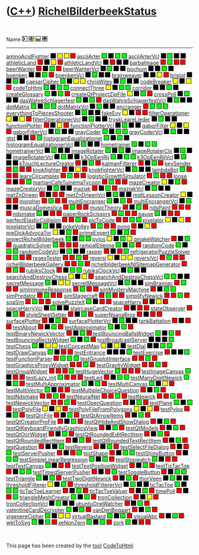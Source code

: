 



 

 

 

 

 

([C++](Cpp.md)) [RichelBilderbeekStatus](CppRichelBilderbeekStatus.md)
========================================================================

 

  Name                                                                               ![Console application](PicCl.png)   ![Desktop (Windows only) application](PicWindows.png)   ![Desktop application](PicDesktop.png)   ![Web application](PicWeb.png)
  ---------------------------------------------------------------------------------- ----------------------------------- ------------------------------------------------------- ---------------------------------------- --------------------------------
  [aminoAcidFighter](GameAminoAcidFighter.md)                                       ![](PicBlack.png)                   ![](PicYellow.png)                                      ![](PicYellow.png)                       ![](PicRed.png)
  [asciiArter](ToolAsciiArter.md)                                                   ![](PicGreen.png)                   ![](PicBlack.png)                                       ![](PicGreen.png)                        ![](PicGreen.png)
  [asciiArterVcl](ToolAsciiArterVcl.md)                                             ![](PicBlack.png)                   ![](PicGreen.png)                                       ![](PicBlack.png)                        ![](PicBlack.png)
  [athleticLand](GameAthleticLand.md)                                               ![](PicRed.png)                     ![](PicBlack.png)                                       ![](PicYellow.png)                       ![](PicRed.png)
  [athleticLandVcl](GameAthleticLandVcl.md)                                         ![](PicBlack.png)                   ![](PicRed.png)                                         ![](PicBlack.png)                        ![](PicBlack.png)
  [barbaImage](ToolBarbaImage.md)                                                   ![](PicRed.png)                     ![](PicGreen.png)                                       ![](PicRed.png)                          ![](PicRed.png)
  [beerWanter](GameBeerWanter.md)                                                   ![](PicRed.png)                     ![](PicBlack.png)                                       ![](PicGreen.png)                        ![](PicRed.png)
  [beerWanterVcl](GameBeerWanterVcl.md)                                             ![](PicBlack.png)                   ![](PicGreen.png)                                       ![](PicBlack.png)                        ![](PicBlack.png)
  [bochum](ProjectBochum.md)                                                        ![](PicBlack.png)                   ![](PicBlack.png)                                       ![](PicGreen.png)                        ![](PicBlack.png)
  [boenken](GameBoenken.md)                                                         ![](PicBlack.png)                   ![](PicBlack.png)                                       ![](PicGreen.png)                        ![](PicRed.png)
  [boenkenVcl](GameBoenkenVcl.md)                                                   ![](PicBlack.png)                   ![](PicGreen.png)                                       ![](PicBlack.png)                        ![](PicBlack.png)
  [brainweaver](ProjectBrainweaver.md)                                              ![](PicBlack.png)                   ![](PicBlack.png)                                       ![](PicYellow.png)                       ![](PicRed.png)
  [bristol](ProjectBristol.md)                                                      ![](PicBlack.png)                   ![](PicBlack.png)                                       ![](PicGreen.png)                        ![](PicBlack.png)
  [caesarCipher](ToolCaesarCipher.md)                                               ![](PicGreen.png)                   ![](PicBlack.png)                                       ![](PicYellow.png)                       ![](PicYellow.png)
  [chrisWiley](ProjectChrisWiley.md)                                                ![](PicBlack.png)                   ![](PicGreen.png)                                       ![](PicBlack.png)                        ![](PicBlack.png)
  [codeBreaker](ToolCodeBreaker.md)                                                 ![](PicYellow.png)                  ![](PicBlack.png)                                       ![](PicYellow.png)                       ![](PicRed.png)
  [codeToHtml](ToolCodeToHtml.md)                                                   ![](PicGreen.png)                   ![](PicBlack.png)                                       ![](PicGreen.png)                        ![](PicGreen.png)
  [connectThree](GameConnectThree.md)                                               ![](PicYellow.png)                  ![](PicBlack.png)                                       ![](PicGreen.png)                        ![](PicGreen.png)
  [corridor](GameCorridor.md)                                                       ![](PicBlack.png)                   ![](PicBlack.png)                                       ![](PicGreen.png)                        ![](PicBlack.png)
  [createGlossary](ToolCreateGlossary.md)                                           ![](PicGreen.png)                   ![](PicBlack.png)                                       ![](PicGreen.png)                        ![](PicRed.png)
  [createQtProjectZipFile](ToolCreateQtProjectZipFile.md)                           ![](PicYellow.png)                  ![](PicBlack.png)                                       ![](PicGreen.png)                        ![](PicRed.png)
  [crossPoll](ProjectCrossPoll.md)                                                  ![](PicBlack.png)                   ![](PicGreen.png)                                       ![](PicBlack.png)                        ![](PicBlack.png)
  [dasWahreSchlagerfest](GameDasWahreSchlagerfest.md)                               ![](PicGreen.png)                   ![](PicBlack.png)                                       ![](PicGreen.png)                        ![](PicRed.png)
  [dasWahreSchlagerfestVcl](GameDasWahreSchlagerfestVcl.md)                         ![](PicBlack.png)                   ![](PicGreen.png)                                       ![](PicBlack.png)                        ![](PicBlack.png)
  [dotMatrix](ToolDotMatrix.md)                                                     ![](PicGreen.png)                   ![](PicBlack.png)                                       ![](PicGreen.png)                        ![](PicGreen.png)
  [dotMatrixVcl](ToolDotMatrixVcl.md)                                               ![](PicBlack.png)                   ![](PicGreen.png)                                       ![](PicBlack.png)                        ![](PicBlack.png)
  [encranger](ToolEncranger.md)                                                     ![](PicRed.png)                     ![](PicGreen.png)                                       ![](PicGreen.png)                        ![](PicGreen.png)
  [everythingToPiecesShooter](GameEverythingToPiecesShooter.md)                     ![](PicBlack.png)                   ![](PicGreen.png)                                       ![](PicBlack.png)                        ![](PicBlack.png)
  [fakeEvy](ToolFakeEvy.md)                                                         ![](PicYellow.png)                  ![](PicBlack.png)                                       ![](PicRed.png)                          ![](PicRed.png)
  [filterOperationer](ToolFilterOperationer.md)                                     ![](PicYellow.png)                  ![](PicBlack.png)                                       ![](PicYellow.png)                       ![](PicRed.png)
  [filterOperationerVcl](ToolFilterOperationerVcl.md)                               ![](PicBlack.png)                   ![](PicGreen.png)                                       ![](PicBlack.png)                        ![](PicBlack.png)
  [fryskLeareLieder](ToolFryskLeareLieder.md)                                       ![](PicBlack.png)                   ![](PicGreen.png)                                       ![](PicBlack.png)                        ![](PicBlack.png)
  [functionPlotter](ToolFunctionPlotter.md)                                         ![](PicRed.png)                     ![](PicBlack.png)                                       ![](PicYellow.png)                       ![](PicRed.png)
  [functionPlotterVcl](ToolFunctionPlotterVcl.md)                                   ![](PicBlack.png)                   ![](PicGreen.png)                                       ![](PicBlack.png)                        ![](PicBlack.png)
  [gaborFilter](ToolGaborFilter.md)                                                 ![](PicYellow.png)                  ![](PicBlack.png)                                       ![](PicYellow.png)                       ![](PicRed.png)
  [gaborFilterVcl](ToolGaborFilterVcl.md)                                           ![](PicBlack.png)                   ![](PicGreen.png)                                       ![](PicBlack.png)                        ![](PicBlack.png)
  [grayCoder](ToolGrayCoder.md)                                                     ![](PicGreen.png)                   ![](PicBlack.png)                                       ![](PicGreen.png)                        ![](PicGreen.png)
  [grayCoderVcl](ToolGrayCoderVcl.md)                                               ![](PicBlack.png)                   ![](PicGreen.png)                                       ![](PicBlack.png)                        ![](PicBlack.png)
  [gtst](ProjectGtst.md)                                                            ![](PicBlack.png)                   ![](PicBlack.png)                                       ![](PicRed.png)                          ![](PicGreen.png)
  [histogramEqualizationer](ToolHistogramEqualizationer.md)                         ![](PicGreen.png)                   ![](PicBlack.png)                                       ![](PicGreen.png)                        ![](PicBlack.png)
  [histogramEqualizationerVcl](ToolHistogramEqualizationerVcl.md)                   ![](PicBlack.png)                   ![](PicGreen.png)                                       ![](PicBlack.png)                        ![](PicBlack.png)
  [hometrainer](ToolHometrainer.md)                                                 ![](PicGreen.png)                   ![](PicBlack.png)                                       ![](PicGreen.png)                        ![](PicGreen.png)
  [hometrainerVcl](ToolHometrainerVcl.md)                                           ![](PicBlack.png)                   ![](PicGreen.png)                                       ![](PicBlack.png)                        ![](PicBlack.png)
  [imageRotater](ToolImageRotater.md)                                               ![](PicGreen.png)                   ![](PicBlack.png)                                       ![](PicGreen.png)                        ![](PicBlack.png)
  [imageRotaterClx](ToolImageRotaterClx.md)                                         ![](PicBlack.png)                   ![](PicGreen.png)                                       ![](PicBlack.png)                        ![](PicBlack.png)
  [imageRotaterVcl](ToolImageRotaterVcl.md)                                         ![](PicBlack.png)                   ![](PicGreen.png)                                       ![](PicBlack.png)                        ![](PicBlack.png)
  [k3OpEenRij](GameK3OpEenRij.md)                                                   ![](PicGreen.png)                   ![](PicBlack.png)                                       ![](PicGreen.png)                        ![](PicGreen.png)
  [k3OpEenRijVcl](GameK3OpEenRijVcl.md)                                             ![](PicBlack.png)                   ![](PicGreen.png)                                       ![](PicBlack.png)                        ![](PicBlack.png)
  [kTouchLectureCreator](ToolKTouchLectureCreator.md)                               ![](PicRed.png)                     ![](PicBlack.png)                                       ![](PicGreen.png)                        ![](PicRed.png)
  [kalmanFilterer](ToolKalmanFilterer.md)                                           ![](PicRed.png)                     ![](PicBlack.png)                                       ![](PicGreen.png)                        ![](PicRed.png)
  [keySender](ToolKeySender.md)                                                     ![](PicRed.png)                     ![](PicGreen.png)                                       ![](PicRed.png)                          ![](PicRed.png)
  [knokfighter](GameKnokfighter.md)                                                 ![](PicRed.png)                     ![](PicBlack.png)                                       ![](PicYellow.png)                       ![](PicRed.png)
  [knokfighterVcl](GameKnokfighterVcl.md)                                           ![](PicBlack.png)                   ![](PicGreen.png)                                       ![](PicBlack.png)                        ![](PicBlack.png)
  [lambdaBot](ToolLambdaBot.md)                                                     ![](PicGreen.png)                   ![](PicRed.png)                                         ![](PicRed.png)                          ![](PicRed.png)
  [learyCircumplex](ToolLearyCircumplex.md)                                         ![](PicRed.png)                     ![](PicGreen.png)                                       ![](PicRed.png)                          ![](PicRed.png)
  [logisticGrowthSimulator](ToolLogisticGrowthSimulator.md)                         ![](PicRed.png)                     ![](PicGreen.png)                                       ![](PicRed.png)                          ![](PicRed.png)
  [loose](ToolLoose.md)                                                             ![](PicRed.png)                     ![](PicBlack.png)                                       ![](PicRed.png)                          ![](PicGreen.png)
  [martianCafeTuinemaTycoon](GameMartianCafeTuinemaTycoon.md)                       ![](PicRed.png)                     ![](PicGreen.png)                                       ![](PicRed.png)                          ![](PicRed.png)
  [mazeCreator](ToolMazeCreator.md)                                                 ![](PicYellow.png)                  ![](PicBlack.png)                                       ![](PicGreen.png)                        ![](PicRed.png)
  [mazeCreatorVcl](ToolMazeCreatorVcl.md)                                           ![](PicBlack.png)                   ![](PicGreen.png)                                       ![](PicBlack.png)                        ![](PicBlack.png)
  [maziak](GameMaziak.md)                                                           ![](PicRed.png)                     ![](PicBlack.png)                                       ![](PicGreen.png)                        ![](PicRed.png)
  [maziakVcl](GameMaziakVcl.md)                                                     ![](PicBlack.png)                   ![](PicGreen.png)                                       ![](PicBlack.png)                        ![](PicBlack.png)
  [metZnDrieen](GameMetZnDrieen.md)                                                 ![](PicRed.png)                     ![](PicBlack.png)                                       ![](PicRed.png)                          ![](PicRed.png)
  [metZnDrieenVcl](GameMetZnDrieenVcl.md)                                           ![](PicBlack.png)                   ![](PicGreen.png)                                       ![](PicBlack.png)                        ![](PicBlack.png)
  [midiLessonCreator](ToolMidiLessonCreator.md)                                     ![](PicYellow.png)                  ![](PicBlack.png)                                       ![](PicRed.png)                          ![](PicRed.png)
  [morpher](ToolMorpher.md)                                                         ![](PicRed.png)                     ![](PicGreen.png)                                       ![](PicRed.png)                          ![](PicRed.png)
  [multiEncranger](ToolMultiEncranger.md)                                           ![](PicGreen.png)                   ![](PicBlack.png)                                       ![](PicGreen.png)                        ![](PicRed.png)
  [multiEncrangerVcl](ToolMultiEncrangerVcl.md)                                     ![](PicBlack.png)                   ![](PicGreen.png)                                       ![](PicBlack.png)                        ![](PicBlack.png)
  [muscaDomestica](ProjectMuscaDomestica.md)                                        ![](PicRed.png)                     ![](PicGreen.png)                                       ![](PicRed.png)                          ![](PicRed.png)
  [musicTheory](ToolMusicTheory.md)                                                 ![](PicRed.png)                     ![](PicBlack.png)                                       ![](PicGreen.png)                        ![](PicRed.png)
  [ndsPaint](ToolNdsPaint.md)                                                       ![](PicRed.png)                     ![](PicRed.png)                                         ![](PicRed.png)                          ![](PicRed.png)
  [ndsmake](ToolNdsmake.md)                                                         ![](PicGreen.png)                   ![](PicBlack.png)                                       ![](PicRed.png)                          ![](PicRed.png)
  [paperRockScissors](ToolPaperRockScissorsVcl.md)                                  ![](PicRed.png)                     ![](PicGreen.png)                                       ![](PicRed.png)                          ![](PicRed.png)
  [pause](ToolPause.md)                                                             ![](PicGreen.png)                   ![](PicBlack.png)                                       ![](PicRed.png)                          ![](PicRed.png)
  [perfectElasticCollision](ToolPerfectElasticCollision.md)                         ![](PicRed.png)                     ![](PicRed.png)                                         ![](PicGreen.png)                        ![](PicRed.png)
  [picToCode](ToolPicToCode.md)                                                     ![](PicRed.png)                     ![](PicRed.png)                                         ![](PicGreen.png)                        ![](PicGreen.png)
  [pixelator](ToolPixelator.md)                                                     ![](PicYellow.png)                  ![](PicBlack.png)                                       ![](PicYellow.png)                       ![](PicRed.png)
  [pixelatorVcl](ToolPixelatorVcl.md)                                               ![](PicBlack.png)                   ![](PicGreen.png)                                       ![](PicBlack.png)                        ![](PicBlack.png)
  [pokeVolley](GamePokeVolley.md)                                                   ![](PicRed.png)                     ![](PicGreen.png)                                       ![](PicRed.png)                          ![](PicRed.png)
  [pong](GamePong.md)                                                               ![](PicRed.png)                     ![](PicBlack.png)                                       ![](PicYellow.png)                       ![](PicRed.png)
  [preDickAdvocaTor](ToolPreDickAdvocaTor.md)                                       ![](PicYellow.png)                  ![](PicBlack.png)                                       ![](PicGreen.png)                        ![](PicRed.png)
  [primeExpert](ToolPrimeExpert.md)                                                 ![](PicGreen.png)                   ![](PicBlack.png)                                       ![](PicGreen.png)                        ![](PicRed.png)
  [projectRichelBilderbeek](ProjectRichelBilderbeek.md)                             ![](PicGreen.png)                   ![](PicBlack.png)                                       ![](PicGreen.png)                        ![](PicGreen.png)
  [pylos](GamePylos.md)                                                             ![](PicYellow.png)                  ![](PicBlack.png)                                       ![](PicGreen.png)                        ![](PicYellow.png)
  [qmakeWatcher](ToolQmakeWatcher.md)                                               ![](PicRed.png)                     ![](PicBlack.png)                                       ![](PicGreen.png)                        ![](PicRed.png)
  [quadraticSolver](ToolQuadraticSolver.md)                                         ![](PicGreen.png)                   ![](PicRed.png)                                         ![](PicRed.png)                          ![](PicRed.png)
  [rampalEtienne](ProjectRampalEtienne.md)                                          ![](PicGreen.png)                   ![](PicBlack.png)                                       ![](PicGreen.png)                        ![](PicRed.png)
  [randomCode](ToolRandomCode.md)                                                   ![](PicGreen.png)                   ![](PicBlack.png)                                       ![](PicGreen.png)                        ![](PicGreen.png)
  [randomCodeVcl](ToolRandomCodeVcl.md)                                             ![](PicBlack.png)                   ![](PicGreen.png)                                       ![](PicBlack.png)                        ![](PicBlack.png)
  [rasper](ToolRasper.md)                                                           ![](PicRed.png)                     ![](PicBlack.png)                                       ![](PicRed.png)                          ![](PicGreen.png)
  [refrigeratorPuzzleSolver](ToolRefrigeratorPuzzleSolver.md)                       ![](PicRed.png)                     ![](PicGreen.png)                                       ![](PicRed.png)                          ![](PicRed.png)
  [regexTester](ToolRegexTester.md)                                                 ![](PicRed.png)                     ![](PicRed.png)                                         ![](PicGreen.png)                        ![](PicRed.png)
  [reversi](GameReversi.md)                                                         ![](PicYellow.png)                  ![](PicBlack.png)                                       ![](PicYellow.png)                       ![](PicYellow.png)
  [reversiVcl](GameReversiVcl.md)                                                   ![](PicRed.png)                     ![](PicGreen.png)                                       ![](PicRed.png)                          ![](PicRed.png)
  [richelBilderbeekGallery](ToolRichelBilderbeekGallery.md)                         ![](PicRed.png)                     ![](PicRed.png)                                         ![](PicGreen.png)                        ![](PicRed.png)
  [richelbilderbeekNlSitemapGenerator](ToolRichelbilderbeekNlSitemapGenerator.md)   ![](PicRed.png)                     ![](PicRed.png)                                         ![](PicGreen.png)                        ![](PicRed.png)
  [rubiksClock](GameRubiksClock.md)                                                 ![](PicRed.png)                     ![](PicBlack.png)                                       ![](PicGreen.png)                        ![](PicGreen.png)
  [rubiksClockVcl](GameRubiksClockVcl.md)                                           ![](PicBlack.png)                   ![](PicGreen.png)                                       ![](PicBlack.png)                        ![](PicBlack.png)
  [searchAndDestroyChess](GameSearchAndDestroyChess.md)                             ![](PicYellow.png)                  ![](PicBlack.png)                                       ![](PicYellow.png)                       ![](PicRed.png)
  [searchAndDestroyChessVcl](GameSearchAndDestroyChessVcl.md)                       ![](PicGreen.png)                   ![](PicGreen.png)                                       ![](PicBlack.png)                        ![](PicBlack.png)
  [secretMessage](ToolSecretMessage.md)                                             ![](PicGreen.png)                   ![](PicBlack.png)                                       ![](PicYellow.png)                       ![](PicYellow.png)
  [secretMessageVcl](ToolSecretMessageVcl.md)                                       ![](PicBlack.png)                   ![](PicGreen.png)                                       ![](PicBlack.png)                        ![](PicBlack.png)
  [simBrainiac](ToolSimBrainiac.md)                                                 ![](PicRed.png)                     ![](PicGreen.png)                                       ![](PicRed.png)                          ![](PicRed.png)
  [simImmuneResponse](ToolSimImmuneResponse.md)                                     ![](PicRed.png)                     ![](PicGreen.png)                                       ![](PicRed.png)                          ![](PicRed.png)
  [simMysteryMachine](ToolSimMysteryMachine.md)                                     ![](PicRed.png)                     ![](PicBlack.png)                                       ![](PicGreen.png)                        ![](PicGreen.png)
  [simPredator](GameSimPredator.md)                                                 ![](PicRed.png)                     ![](PicGreen.png)                                       ![](PicRed.png)                          ![](PicRed.png)
  [simStagecraft](ToolSimStagecraft.md)                                             ![](PicRed.png)                     ![](PicGreen.png)                                       ![](PicRed.png)                          ![](PicRed.png)
  [simplifyNewick](ToolSimplifyNewick.md)                                           ![](PicRed.png)                     ![](PicRed.png)                                         ![](PicGreen.png)                        ![](PicRed.png)
  [soaSim](ToolSoaSim.md)                                                           ![](PicRed.png)                     ![](PicGreen.png)                                       ![](PicRed.png)                          ![](PicRed.png)
  [solvePuzzleX](ToolSolvePuzzleX.md)                                               ![](PicGreen.png)                   ![](PicBlack.png)                                       ![](PicRed.png)                          ![](PicRed.png)
  [spaceHarry](GameSpaceHarry.md)                                                   ![](PicRed.png)                     ![](PicBlack.png)                                       ![](PicYellow.png)                       ![](PicRed.png)
  [spaceHarryVcl](GameSpaceHarryVcl.md)                                             ![](PicBlack.png)                   ![](PicGreen.png)                                       ![](PicBlack.png)                        ![](PicBlack.png)
  [staircaseCardCreator](ToolStaircaseCardCreator.md)                               ![](PicRed.png)                     ![](PicBlack.png)                                       ![](PicRed.png)                          ![](PicRed.png)
  [stateObserver](ToolStateObserver.md)                                             ![](PicRed.png)                     ![](PicBlack.png)                                       ![](PicGreen.png)                        ![](PicRed.png)
  [styleSheetSetter](ToolStyleSheetSetter.md)                                       ![](PicRed.png)                     ![](PicBlack.png)                                       ![](PicGreen.png)                        ![](PicRed.png)
  [superNsanaBros](GameSuperNsanaBros.md)                                           ![](PicRed.png)                     ![](PicBlack.png)                                       ![](PicRed.png)                          ![](PicRed.png)
  [surfacePlotter](ToolSurfacePlotter.md)                                           ![](PicRed.png)                     ![](PicBlack.png)                                       ![](PicGreen.png)                        ![](PicRed.png)
  [surfacePlotterVcl](ToolSurfacePlotterVcl.md)                                     ![](PicBlack.png)                   ![](PicGreen.png)                                       ![](PicBlack.png)                        ![](PicBlack.png)
  [tankBattalion](GameTankBattalion.md)                                             ![](PicRed.png)                     ![](PicBlack.png)                                       ![](PicRed.png)                          ![](PicRed.png)
  [testAbout](ToolTestAbout.md)                                                     ![](PicRed.png)                     ![](PicBlack.png)                                       ![](PicGreen.png)                        ![](PicRed.png)
  [testApproximator](ToolTestApproximator.md)                                       ![](PicGreen.png)                   ![](PicBlack.png)                                       ![](PicGreen.png)                        ![](PicRed.png)
  [testBinaryNewickVector](ToolTestBinaryNewickVector.md)                           ![](PicRed.png)                     ![](PicBlack.png)                                       ![](PicGreen.png)                        ![](PicRed.png)
  [testBouncingBallsWidget](ToolTestBouncingBallsWidget.md)                         ![](PicGreen.png)                   ![](PicBlack.png)                                       ![](PicGreen.png)                        ![](PicRed.png)
  [testBouncingRectsWidget](ToolTestBouncingRectsWidget.md)                         ![](PicGreen.png)                   ![](PicBlack.png)                                       ![](PicGreen.png)                        ![](PicRed.png)
  [testBroadcastServer](ToolTestBroadcastServer.md)                                 ![](PicBlack.png)                   ![](PicBlack.png)                                       ![](PicBlack.png)                        ![](PicGreen.png)
  [testChess](ToolTestChess.md)                                                     ![](PicGreen.png)                   ![](PicBlack.png)                                       ![](PicYellow.png)                       ![](PicYellow.png)
  [testConceptMap](ToolTestConceptMap.md)                                           ![](PicYellow.png)                  ![](PicBlack.png)                                       ![](PicYellow.png)                       ![](PicBlack.png)
  [testDial](ToolTestDial.md)                                                       ![](PicBlack.png)                   ![](PicBlack.png)                                       ![](PicGreen.png)                        ![](PicGreen.png)
  [testDrawCanvas](ToolTestDrawCanvas.md)                                           ![](PicGreen.png)                   ![](PicBlack.png)                                       ![](PicRed.png)                          ![](PicRed.png)
  [testEntrance](ToolTestEntrance.md)                                               ![](PicBlack.png)                   ![](PicBlack.png)                                       ![](PicBlack.png)                        ![](PicGreen.png)
  [testExercise](ToolTestExercise.md)                                               ![](PicRed.png)                     ![](PicBlack.png)                                       ![](PicBlack.png)                        ![](PicGreen.png)
  [testFunctionParser](ToolTestFunctionParser.md)                                   ![](PicRed.png)                     ![](PicGreen.png)                                       ![](PicGreen.png)                        ![](PicGreen.png)
  [testGnuplotInterface](ToolTestGnuplotInterface.md)                               ![](PicRed.png)                     ![](PicRed.png)                                         ![](PicGreen.png)                        ![](PicRed.png)
  [testGraphicsProxyWidget](ToolTestGraphicsProxyWidget.md)                         ![](PicRed.png)                     ![](PicRed.png)                                         ![](PicGreen.png)                        ![](PicRed.png)
  [testGravityWidget](ToolTestGravityWidget.md)                                     ![](PicRed.png)                     ![](PicRed.png)                                         ![](PicGreen.png)                        ![](PicRed.png)
  [testGroupWidget](ToolTestGroupWidget.md)                                         ![](PicRed.png)                     ![](PicRed.png)                                         ![](PicRed.png)                          ![](PicGreen.png)
  [testHugeVector](ToolTestHugeVector.md)                                           ![](PicGreen.png)                   ![](PicRed.png)                                         ![](PicRed.png)                          ![](PicRed.png)
  [testImageCanvas](ToolTestImageCanvas.md)                                         ![](PicGreen.png)                   ![](PicBlack.png)                                       ![](PicRed.png)                          ![](PicRed.png)
  [testLazy\_init](ToolTestLazy_init.md)                                            ![](PicGreen.png)                   ![](PicRed.png)                                         ![](PicRed.png)                          ![](PicRed.png)
  [testLed](ToolTestLed.md)                                                         ![](PicRed.png)                     ![](PicBlack.png)                                       ![](PicGreen.png)                        ![](PicGreen.png)
  [testManyDigitNewick](ToolTestManyDigitNewick.md)                                 ![](PicGreen.png)                   ![](PicBlack.png)                                       ![](PicGreen.png)                        ![](PicRed.png)
  [testMultiApproximator](ToolTestMultiApproximator.md)                             ![](PicGreen.png)                   ![](PicBlack.png)                                       ![](PicGreen.png)                        ![](PicRed.png)
  [testMultiCanvas](ToolTestMultiCanvas.md)                                         ![](PicGreen.png)                   ![](PicBlack.png)                                       ![](PicYellow.png)                       ![](PicRed.png)
  [testMultiVector](ToolTestMultiVector.md)                                         ![](PicGreen.png)                   ![](PicBlack.png)                                       ![](PicRed.png)                          ![](PicRed.png)
  [testMultipleChoiceQuestion](ToolTestMultipleChoiceQuestion.md)                   ![](PicRed.png)                     ![](PicBlack.png)                                       ![](PicGreen.png)                        ![](PicRed.png)
  [testNdsmake](ToolTestNdsmake.md)                                                 ![](PicRed.png)                     ![](PicRed.png)                                         ![](PicGreen.png)                        ![](PicRed.png)
  [testNeuralNet](ToolTestNeuralNet.md)                                             ![](PicRed.png)                     ![](PicRed.png)                                         ![](PicGreen.png)                        ![](PicRed.png)
  [testNewick](ToolTestNewick.md)                                                   ![](PicRed.png)                     ![](PicRed.png)                                         ![](PicGreen.png)                        ![](PicRed.png)
  [testNewickVector](ToolTestNewickVector.md)                                       ![](PicRed.png)                     ![](PicRed.png)                                         ![](PicGreen.png)                        ![](PicRed.png)
  [testOpenQuestion](ToolTestOpenQuestion.md)                                       ![](PicRed.png)                     ![](PicBlack.png)                                       ![](PicGreen.png)                        ![](PicRed.png)
  [testPlane](ToolTestPlane.md)                                                     ![](PicGreen.png)                   ![](PicBlack.png)                                       ![](PicGreen.png)                        ![](PicRed.png)
  [testPolyFile](ToolTestPolyFile.md)                                               ![](PicYellow.png)                  ![](PicBlack.png)                                       ![](PicYellow.png)                       ![](PicRed.png)
  [testPolyFileFromPolygons](ToolTestPolyFileFromPolygons.md)                       ![](PicYellow.png)                  ![](PicBlack.png)                                       ![](PicYellow.png)                       ![](PicRed.png)
  [testPylos](ToolTestPylos.md)                                                     ![](PicRed.png)                     ![](PicBlack.png)                                       ![](PicGreen.png)                        ![](PicRed.png)
  [testQrcFile](ToolTestQrcFile.md)                                                 ![](PicRed.png)                     ![](PicBlack.png)                                       ![](PicGreen.png)                        ![](PicRed.png)
  [testQtArrowItems](ToolTestQtArrowItems.md)                                       ![](PicRed.png)                     ![](PicBlack.png)                                       ![](PicGreen.png)                        ![](PicRed.png)
  [testQtCreatorProFile](ToolTestQtCreatorProFile.md)                               ![](PicRed.png)                     ![](PicBlack.png)                                       ![](PicGreen.png)                        ![](PicRed.png)
  [testQtHideAndShowDialog](ToolTestQtHideAndShowDialog.md)                         ![](PicRed.png)                     ![](PicBlack.png)                                       ![](PicGreen.png)                        ![](PicRed.png)
  [testQtKeyboardFriendlyGraphicsView](ToolTestQtKeyboardFriendlyGraphicsView.md)   ![](PicRed.png)                     ![](PicBlack.png)                                       ![](PicGreen.png)                        ![](PicRed.png)
  [testQtModels](ToolTestQtModels.md)                                               ![](PicRed.png)                     ![](PicBlack.png)                                       ![](PicGreen.png)                        ![](PicRed.png)
  [testQtOcrWidget](ToolTestQtOcrWidget.md)                                         ![](PicRed.png)                     ![](PicBlack.png)                                       ![](PicGreen.png)                        ![](PicRed.png)
  [testQtRoundedEditRectItem](ToolTestQtRoundedEditRectItem.md)                     ![](PicRed.png)                     ![](PicBlack.png)                                       ![](PicGreen.png)                        ![](PicRed.png)
  [testQtRoundedRectItem](ToolTestQtRoundedRectItem.md)                             ![](PicRed.png)                     ![](PicBlack.png)                                       ![](PicGreen.png)                        ![](PicRed.png)
  [testQtRoundedTextRectItem](ToolTestQtRoundedTextRectItem.md)                     ![](PicRed.png)                     ![](PicBlack.png)                                       ![](PicGreen.png)                        ![](PicRed.png)
  [testQuestion](ToolTestQuestion.md)                                               ![](PicRed.png)                     ![](PicBlack.png)                                       ![](PicBlack.png)                        ![](PicGreen.png)
  [testReversi](ToolTestReversi.md)                                                 ![](PicRed.png)                     ![](PicBlack.png)                                       ![](PicGreen.png)                        ![](PicRed.png)
  [testSelectFileDialog](ToolTestSelectFileDialog.md)                               ![](PicRed.png)                     ![](PicBlack.png)                                       ![](PicRed.png)                          ![](PicGreen.png)
  [testServerPusher](ToolTestServerPusher.md)                                       ![](PicRed.png)                     ![](PicBlack.png)                                       ![](PicRed.png)                          ![](PicGreen.png)
  [testShape](ToolTestShape.md)                                                     ![](PicRed.png)                     ![](PicBlack.png)                                       ![](PicGreen.png)                        ![](PicGreen.png)
  [testShinyButton](ToolTestShinyButton.md)                                         ![](PicRed.png)                     ![](PicBlack.png)                                       ![](PicGreen.png)                        ![](PicGreen.png)
  [testSimpleLinearRegression](ToolTestSimpleLinearRegression.md)                   ![](PicGreen.png)                   ![](PicBlack.png)                                       ![](PicGreen.png)                        ![](PicRed.png)
  [testStopwatch](ToolTestStopwatch.md)                                             ![](PicGreen.png)                   ![](PicBlack.png)                                       ![](PicRed.png)                          ![](PicRed.png)
  [testTextCanvas](ToolTestTextCanvas.md)                                           ![](PicGreen.png)                   ![](PicBlack.png)                                       ![](PicRed.png)                          ![](PicRed.png)
  [testTextPositionWidget](ToolTestTextPositionWidget.md)                           ![](PicRed.png)                     ![](PicBlack.png)                                       ![](PicGreen.png)                        ![](PicRed.png)
  [testTicTacToe](ToolTestTicTacToe.md)                                             ![](PicRed.png)                     ![](PicBlack.png)                                       ![](PicGreen.png)                        ![](PicGreen.png)
  [testTimedServerPusher](ToolTestTimedServerPusher.md)                             ![](PicRed.png)                     ![](PicBlack.png)                                       ![](PicRed.png)                          ![](PicGreen.png)
  [testToggleButton](ToolTestToggleButton.md)                                       ![](PicRed.png)                     ![](PicBlack.png)                                       ![](PicGreen.png)                        ![](PicGreen.png)
  [testTriangle](ToolTestTriangle.md)                                               ![](PicGreen.png)                   ![](PicBlack.png)                                       ![](PicGreen.png)                        ![](PicRed.png)
  [testTwoDigitNewick](ToolTestTwoDigitNewick.md)                                   ![](PicRed.png)                     ![](PicBlack.png)                                       ![](PicGreen.png)                        ![](PicRed.png)
  [thorVeen](ProjectThorVeen.md)                                                    ![](PicBlack.png)                   ![](PicGreen.png)                                       ![](PicBlack.png)                        ![](PicBlack.png)
  [thresholdFilterer](ToolThresholdFilterer.md)                                     ![](PicYellow.png)                  ![](PicBlack.png)                                       ![](PicGreen.png)                        ![](PicRed.png)
  [thresholdFiltererVcl](ToolThresholdFiltererVcl.md)                               ![](PicBlack.png)                   ![](PicGreen.png)                                       ![](PicBlack.png)                        ![](PicBlack.png)
  [ticTacToe](GameTicTacToe.md)                                                     ![](PicGreen.png)                   ![](PicBlack.png)                                       ![](PicGreen.png)                        ![](PicGreen.png)
  [ticTacToeLearner](ToolTicTacToeLearner.md)                                       ![](PicRed.png)                     ![](PicBlack.png)                                       ![](PicGreen.png)                        ![](PicRed.png)
  [ticTacToeValuer](ToolTicTacToeValuer.md)                                         ![](PicRed.png)                     ![](PicBlack.png)                                       ![](PicGreen.png)                        ![](PicRed.png)
  [timePoll](ToolTimePoll.md)                                                       ![](PicRed.png)                     ![](PicBlack.png)                                       ![](PicRed.png)                          ![](PicGreen.png)
  [triangleMeshCreator](ToolTriangleMeshCreator.md)                                 ![](PicGreen.png)                   ![](PicBlack.png)                                       ![](PicGreen.png)                        ![](PicRed.png)
  [tronCollection](GameTronCollection.md)                                           ![](PicRed.png)                     ![](PicBlack.png)                                       ![](PicYellow.png)                       ![](PicRed.png)
  [tronCollectionVcl](GameTronCollectionVcl.md)                                     ![](PicBlack.png)                   ![](PicGreen.png)                                       ![](PicBlack.png)                        ![](PicBlack.png)
  [ubuntuOneWatcher](ToolUbuntuOneWatcher.md)                                       ![](PicRed.png)                     ![](PicBlack.png)                                       ![](PicGreen.png)                        ![](PicRed.png)
  [valentineCardDecrypter](ToolValentineCardDecrypter.md)                           ![](PicGreen.png)                   ![](PicBlack.png)                                       ![](PicGreen.png)                        ![](PicRed.png)
  [vanDenBogaart](ProjectVanDenBogaart.md)                                          ![](PicRed.png)                     ![](PicBlack.png)                                       ![](PicGreen.png)                        ![](PicRed.png)
  [vigenereCipher](ToolVigenereCipher.md)                                           ![](PicGreen.png)                   ![](PicBlack.png)                                       ![](PicYellow.png)                       ![](PicYellow.png)
  [virtualBastard](ToolVirtualBastard.md)                                           ![](PicGreen.png)                   ![](PicBlack.png)                                       ![](PicGreen.png)                        ![](PicRed.png)
  [visualAbc](ToolVisualAbc.md)                                                     ![](PicRed.png)                     ![](PicBlack.png)                                       ![](PicGreen.png)                        ![](PicRed.png)
  [wktToSvg](ToolWktToSvg.md)                                                       ![](PicGreen.png)                   ![](PicBlack.png)                                       ![](PicGreen.png)                        ![](PicRed.png)
  [xeNonZero](GameXeNonZero.md)                                                     ![](PicGreen.png)                   ![](PicBlack.png)                                       ![](PicGreen.png)                        ![](PicRed.png)
  [zork](GameZork.md)                                                               ![](PicGreen.png)                   ![](PicBlack.png)                                       ![](PicRed.png)                          ![](PicRed.png)





 




This page has been created by the [tool](Tools.md)
[CodeToHtml](ToolCodeToHtml.md)
